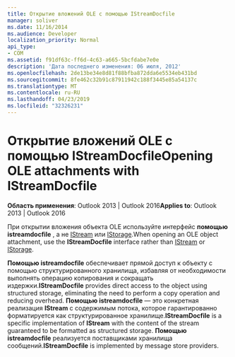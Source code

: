 ```yaml
---
title: Открытие вложений OLE с помощью IStreamDocfile
manager: soliver
ms.date: 11/16/2014
ms.audience: Developer
localization_priority: Normal
api_type:
- COM
ms.assetid: f91df63c-ff6d-4c63-a665-5bcfdabe7e0e
description: 'Дата последнего изменения: 06 июля, 2012'
ms.openlocfilehash: 2de13be34e8d81f88bfba872dda6e5534eb431bd
ms.sourcegitcommit: 8fe462c32b91c87911942c188f3445e85a54137c
ms.translationtype: MT
ms.contentlocale: ru-RU
ms.lasthandoff: 04/23/2019
ms.locfileid: "32326231"
---
```

# <a name="opening-ole-attachments-with-istreamdocfile"></a><span data-ttu-id="6edc0-103">Открытие вложений OLE с помощью IStreamDocfile</span><span class="sxs-lookup"><span data-stu-id="6edc0-103">Opening OLE attachments with IStreamDocfile</span></span>

<span data-ttu-id="6edc0-104">**Область применения**: Outlook 2013 | Outlook 2016</span><span class="sxs-lookup"><span data-stu-id="6edc0-104">**Applies to**: Outlook 2013 | Outlook 2016</span></span> 
  
<span data-ttu-id="6edc0-105">При открытии вложения объекта OLE используйте интерфейс **помощью istreamdocfile** , а не [IStream](https://msdn.microsoft.com/library/windows/desktop/aa380034%28v=vs.85%29.aspx) или [IStorage](https://msdn.microsoft.com/library/windows/desktop/aa380015%28v=vs.85%29.aspx).</span><span class="sxs-lookup"><span data-stu-id="6edc0-105">When opening an OLE object attachment, use the **IStreamDocfile** interface rather than [IStream](https://msdn.microsoft.com/library/windows/desktop/aa380034%28v=vs.85%29.aspx) or [IStorage](https://msdn.microsoft.com/library/windows/desktop/aa380015%28v=vs.85%29.aspx).</span></span> 

<span data-ttu-id="6edc0-106">**Помощью istreamdocfile** обеспечивает прямой доступ к объекту с помощью структурированного хранилища, избавляя от необходимости выполнять операцию копирования и сокращать издержки.</span><span class="sxs-lookup"><span data-stu-id="6edc0-106">**IStreamDocfile** provides direct access to the object using structured storage, eliminating the need to perform a copy operation and reducing overhead.</span></span> <span data-ttu-id="6edc0-107">**Помощью istreamdocfile** — это конкретная реализация **IStream** с содержимым потока, которое гарантированно форматируется как структурированное хранилище.</span><span class="sxs-lookup"><span data-stu-id="6edc0-107">**IStreamDocfile** is a specific implementation of **IStream** with the content of the stream guaranteed to be formatted as structured storage.</span></span> <span data-ttu-id="6edc0-108">**Помощью istreamdocfile** реализуется поставщиками хранилища сообщений.</span><span class="sxs-lookup"><span data-stu-id="6edc0-108">**IStreamDocfile** is implemented by message store providers.</span></span> 
  

